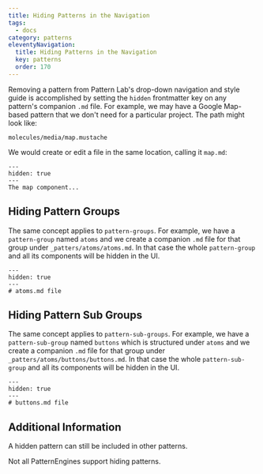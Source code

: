 ```yaml
---
title: Hiding Patterns in the Navigation
tags:
  - docs
category: patterns
eleventyNavigation:
  title: Hiding Patterns in the Navigation
  key: patterns
  order: 170
---
```


Removing a pattern from Pattern Lab's drop-down navigation and style guide is accomplished by setting the `hidden` frontmatter key on any pattern's companion `.md` file. For example, we may have a Google Map-based pattern that we don't need for a particular project. The path might look like:

    molecules/media/map.mustache

We would create or edit a file in the same location, calling it `map.md`:

```
---
hidden: true
---
The map component...
```

## Hiding Pattern Groups

The same concept applies to `pattern-groups`. For example, we have a `pattern-group` named `atoms` and we create a companion `.md` file for that group under `_patters/atoms/atoms.md`. In that case the whole `pattern-group` and all its components will be hidden in the UI.

```
---
hidden: true
---
# atoms.md file
```

## Hiding Pattern Sub Groups

The same concept applies to `pattern-sub-groups`. For example, we have a `pattern-sub-group` named `buttons` which is structured under `atoms` and we create a companion `.md` file for that group under `_patters/atoms/buttons/buttons.md`. In that case the whole `pattern-sub-group` and all its components will be hidden in the UI.

```
---
hidden: true
---
# buttons.md file
```

## Additional Information

A hidden pattern can still be included in other patterns.

Not all PatternEngines support hiding patterns.
